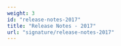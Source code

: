 ```yaml
---
weight: 3
id: "release-notes-2017"
title: "Release Notes - 2017"
url: "signature/release-notes-2017"
---
```


